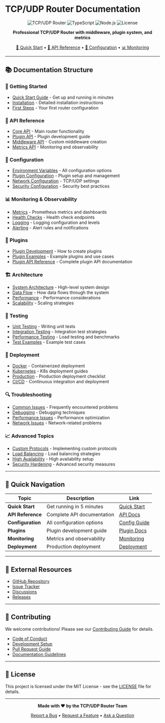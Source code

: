 # TCP/UDP Router Documentation

<div align="center">

![TCP/UDP Router](https://img.shields.io/badge/TCP%2FUDP-Router-blue?style=for-the-badge&logo=network)
![TypeScript](https://img.shields.io/badge/TypeScript-007ACC?style=for-the-badge&logo=typescript&logoColor=white)
![Node.js](https://img.shields.io/badge/Node.js-43853D?style=for-the-badge&logo=node.js&logoColor=white)
![License](https://img.shields.io/badge/License-MIT-green?style=for-the-badge)

**Professional TCP/UDP Router with middleware, plugin system, and metrics**

[🚀 Quick Start](./getting-started/quick-start.md) • [📖 API Reference](./api/README.md) • [🔧 Configuration](./configuration/README.md) • [📊 Monitoring](./monitoring/README.md)

</div>

---

## 📚 Documentation Structure

### 🚀 Getting Started
- [Quick Start Guide](./getting-started/quick-start.md) - Get up and running in minutes
- [Installation](./getting-started/installation.md) - Detailed installation instructions
- [First Steps](./getting-started/first-steps.md) - Your first router configuration

### 📖 API Reference
- [Core API](./api/core.md) - Main router functionality
- [Plugin API](./api/plugins.md) - Plugin development guide
- [Middleware API](./api/middleware.md) - Custom middleware creation
- [Metrics API](./api/metrics.md) - Monitoring and observability

### 🔧 Configuration
- [Environment Variables](./configuration/environment.md) - All configuration options
- [Plugin Configuration](./configuration/plugins.md) - Plugin setup and management
- [Network Configuration](./configuration/network.md) - TCP/UDP settings
- [Security Configuration](./configuration/security.md) - Security best practices

### 📊 Monitoring & Observability
- [Metrics](./monitoring/metrics.md) - Prometheus metrics and dashboards
- [Health Checks](./monitoring/health.md) - Health check endpoints
- [Logging](./monitoring/logging.md) - Logging configuration and levels
- [Alerting](./monitoring/alerting.md) - Alert rules and notifications

### 🔌 Plugins
- [Plugin Development](./plugins/development.md) - How to create plugins
- [Plugin Examples](./plugins/examples.md) - Example plugins and use cases
- [Plugin API Reference](./plugins/api.md) - Complete plugin API documentation

### 🏗️ Architecture
- [System Architecture](./architecture/overview.md) - High-level system design
- [Data Flow](./architecture/data-flow.md) - How data flows through the system
- [Performance](./architecture/performance.md) - Performance considerations
- [Scalability](./architecture/scalability.md) - Scaling strategies

### 🧪 Testing
- [Unit Testing](./testing/unit.md) - Writing unit tests
- [Integration Testing](./testing/integration.md) - Integration test strategies
- [Performance Testing](./testing/performance.md) - Load testing and benchmarks
- [Test Examples](./testing/examples.md) - Example test cases

### 🚀 Deployment
- [Docker](./deployment/docker.md) - Containerized deployment
- [Kubernetes](./deployment/kubernetes.md) - K8s deployment guides
- [Production](./deployment/production.md) - Production deployment checklist
- [CI/CD](./deployment/ci-cd.md) - Continuous integration and deployment

### 🔍 Troubleshooting
- [Common Issues](./troubleshooting/common.md) - Frequently encountered problems
- [Debugging](./troubleshooting/debugging.md) - Debugging techniques
- [Performance Issues](./troubleshooting/performance.md) - Performance optimization
- [Network Issues](./troubleshooting/network.md) - Network-related problems

### 📈 Advanced Topics
- [Custom Protocols](./advanced/custom-protocols.md) - Implementing custom protocols
- [Load Balancing](./advanced/load-balancing.md) - Load balancing strategies
- [High Availability](./advanced/ha.md) - High availability setup
- [Security Hardening](./advanced/security.md) - Advanced security measures

---

## 🎯 Quick Navigation

| Topic | Description | Link |
|-------|-------------|------|
| **Quick Start** | Get running in 5 minutes | [Quick Start](./getting-started/quick-start.md) |
| **API Reference** | Complete API documentation | [API Docs](./api/README.md) |
| **Configuration** | All configuration options | [Config Guide](./configuration/README.md) |
| **Plugins** | Plugin development guide | [Plugin Docs](./plugins/development.md) |
| **Monitoring** | Metrics and observability | [Monitoring](./monitoring/README.md) |
| **Deployment** | Production deployment | [Deployment](./deployment/production.md) |

---

## 🔗 External Resources

- [GitHub Repository](https://github.com/your-org/tcp-udp-router)
- [Issue Tracker](https://github.com/your-org/tcp-udp-router/issues)
- [Discussions](https://github.com/your-org/tcp-udp-router/discussions)
- [Releases](https://github.com/your-org/tcp-udp-router/releases)

---

## 📝 Contributing

We welcome contributions! Please see our [Contributing Guide](./contributing/README.md) for details.

- [Code of Conduct](./contributing/code-of-conduct.md)
- [Development Setup](./contributing/development.md)
- [Pull Request Guide](./contributing/pull-requests.md)
- [Documentation Guidelines](./contributing/documentation.md)

---

## 📄 License

This project is licensed under the MIT License - see the [LICENSE](../LICENSE) file for details.

---

<div align="center">

**Made with ❤️ by the TCP/UDP Router Team**

[Report a Bug](https://github.com/your-org/tcp-udp-router/issues/new?template=bug_report.md) • [Request a Feature](https://github.com/your-org/tcp-udp-router/issues/new?template=feature_request.md) • [Ask a Question](https://github.com/your-org/tcp-udp-router/discussions)

</div>